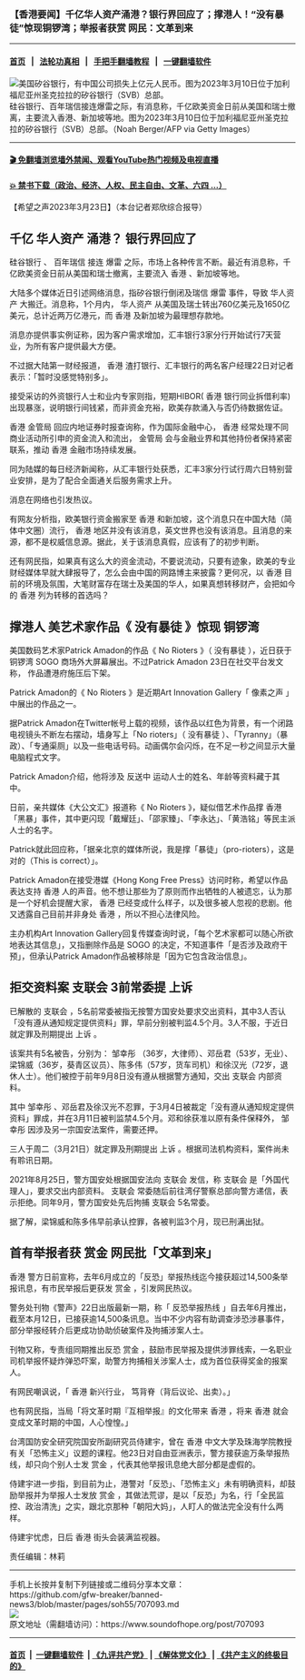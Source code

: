 ### 【香港要闻】千亿华人资产涌港？银行界回应了；撑港人！“没有暴徒”惊现铜锣湾；举报者获赏 网民：文革到来
------------------------

#### [首页](https://github.com/gfw-breaker/banned-news3/blob/master/README.md) &nbsp;&nbsp;|&nbsp;&nbsp; [法轮功真相](https://github.com/begood0513/basic/blob/master/README.md)  &nbsp;&nbsp;|&nbsp;&nbsp; [手把手翻墙教程](https://github.com/gfw-breaker/guides/wiki)  &nbsp;&nbsp;|&nbsp;&nbsp; [一键翻墙软件](https://github.com/gfw-breaker/nogfw/blob/master/README.md)  



<div><img alt="美国矽谷银行，有中国公司损失上亿元人民币。图为2023年3月10日位于加利福尼亚州圣克拉拉的矽谷银行（SVB）总部。" src="https://img.soundofhope.org/2023-03/1678947175728.jpeg"/>
<br/><figcaption class="caption">
 硅谷银行、百年瑞信接连爆雷之际，有消息称，千亿欧美资金日前从美国和瑞士撤离，主要流入香港、新加坡等地。图为2023年3月10日位于加利福尼亚州圣克拉拉的矽谷银行（SVB）总部。（Noah Berger/AFP via Getty Images）
</figcaption></div><hr/>

#### [ 🎬  免翻墙浏览墙外禁闻、观看YouTube热门视频及电视直播](https://github.com/gfw-breaker/HelloWorld)

#### [ 💥  禁书下载（政治、经济、人权、民主自由、文革、六四 ...）](https://github.com/gfw-breaker/books/blob/master/README.md)

<div><div class="Content__Wrapper sc-1bvya0-0 elmmKw article_body" data-checkusr="" itemprop="articleBody">
 <div id="post_place_1">
 </div>
 <p class="meta-top">
  <span class="meta">
   【希望之声2023年3月23日】（本台记者郑欣综合报导）
  </span>
 </p>
 <h2>
  <strong>
   千亿
   <ok href="/term/852341">
    华人资产
   </ok>
   涌港？ 银行界回应了
  </strong>
 </h2>
 <p>
  <ok href="/term/847295">
   硅谷银行
  </ok>
  、
  <ok href="/term/852338">
   百年瑞信
  </ok>
  接连
  <ok href="/term/1997">
   爆雷
  </ok>
  之际，市场上各种传言不断。最近有消息称，千亿欧美资金日前从美国和瑞士撤离，主要流入
  <ok href="/term/1043">
   香港
  </ok>
  、新加坡等地。
 </p>
 <p>
  大陆多个媒体近日引述网络消息，指矽谷银行倒闭及瑞信
  <ok href="/term/1997">
   爆雷
  </ok>
  事件，导致
  <ok href="/term/852341">
   华人资产
  </ok>
  大搬迁。消息称，1个月内，
  <ok href="/term/852341">
   华人资产
  </ok>
  从美国及瑞士转出760亿美元及1650亿美元，总计近两万亿港元，而
  <ok href="/term/1043">
   香港
  </ok>
  及新加坡为最理想存款地。
 </p>
 <p>
  消息亦提供事实例证称，因为客户需求增加，汇丰银行3家分行开始试行7天营业，为所有客户提供最大方便。
 </p>
 <p>
  不过据大陆第一财经报道，
  <ok href="/term/1043">
   香港
  </ok>
  渣打银行、汇丰银行的两名客户经理22日对记者表示：「暂时没感觉特别多」。
 </p>
 <p>
  接受采访的外资银行人士和业内专家则指，短期HIBOR(
  <ok href="/term/1043">
   香港
  </ok>
  银行同业拆借利率)出现暴涨，说明银行间钱紧，而非资金充裕，欧美存款涌入与否仍待数据佐证。
 </p>
 <p>
  <ok href="/term/1043">
   香港
  </ok>
  <ok href="/term/64138">
   金管局
  </ok>
  回应内地证券时报查询称，作为国际金融中心，
  <ok href="/term/1043">
   香港
  </ok>
  经常处理不同商业活动所引申的资金流入和流出，
  <ok href="/term/64138">
   金管局
  </ok>
  会与金融业界和其他持份者保持紧密联系，推动
  <ok href="/term/1043">
   香港
  </ok>
  金融市场持续发展。
 </p>
 <p>
  同为陆媒的每日经济新闻称，从汇丰银行处获悉，汇丰3家分行试行周六日特别营业安排，是为了配合全面通关后服务需求上升。
 </p>
 <p>
  消息在网络也引发热议。
 </p>
 <p>
  有网友分析指，欧美银行资金搬家至
  <ok href="/term/1043">
   香港
  </ok>
  和新加坡，这个消息只在中国大陆（简体中文圈）流行，
  <ok href="/term/1043">
   香港
  </ok>
  地区并没有该消息，英文世界也没有该消息。且消息的来源，都不是权威信息源。据此，关于该消息真假，应该有了的初步判断。
 </p>
 <p>
  还有网民指，如果真有这么大的资金流动，不要说流动，只要有迹象，欧美的专业财经媒体早就大肆报导了，怎么会由中国的网路博主来披露？更何况，以
  <ok href="/term/1043">
   香港
  </ok>
  目前的环境及氛围，大笔财富存在瑞士及美国的华人，如果真想转移财产，会把如今的
  <ok href="/term/1043">
   香港
  </ok>
  列为转移的首选吗？
 </p>
 <h2>
  <strong>
   撑港人 美艺术家作品《
   <ok href="/term/852350">
    没有暴徒
   </ok>
   》惊现
   <ok href="/term/255376">
    铜锣湾
   </ok>
  </strong>
 </h2>
 <p>
  美国数码艺术家Patrick Amadon的作品《
  <ok href="/term/852344">
   No Rioters
  </ok>
  》（
  <ok href="/term/852350">
   没有暴徒
  </ok>
  ），近日获于
  <ok href="/term/255376">
   铜锣湾
  </ok>
  <ok href="/term/63037">
   SOGO
  </ok>
  商场外大屏幕展出。不过Patrick Amadon 23日在社交平台发文称， 作品遭港府施压后下架。
 </p>
 <p>
  Patrick Amadon的《
  <ok href="/term/852344">
   No Rioters
  </ok>
  》是近期Art Innovation Gallery「
  <ok href="/term/852347">
   像素之声
  </ok>
  」中展出的作品之一。
 </p>
 <p>
  据Patrick Amadon在Twitter帐号上载的视频，该作品以红色为背景，有一个闭路电视镜头不断左右摆动，墙身写上「No rioters」（
  <ok href="/term/852350">
   没有暴徒
  </ok>
  ）、「Tyranny」（暴政）、「专通渠厕」以及一些电话号码。动画偶尔会闪烁，在不足一秒之间显示大量电脑程式文字。
 </p>
 <p>
  Patrick Amadon介绍，他将涉及
  <ok href="/term/1010">
   反送中
  </ok>
  运动人士的姓名、年龄等资料藏于其中。
 </p>
 <p>
  日前，亲共媒体《大公文汇》报道称《
  <ok href="/term/852344">
   No Rioters
  </ok>
  》，疑似借艺术作品撑
  <ok href="/term/1043">
   香港
  </ok>
  「黑暴」事件，其中更闪现「戴耀廷」、「邵家臻」、「李永达」、「黄浩铭」等民主派人士的名字。
 </p>
 <p>
  Patrick就此回应称，「据亲北京的媒体所说，我是撑「暴徒」（pro-rioters），这是对的（This is correct）」。
 </p>
 <p>
  Patrick Amadon在接受港媒《Hong Kong Free Press》访问时称，希望以作品表达支持
  <ok href="/term/1043">
   香港
  </ok>
  人的声音。他不想让那些为了原则而作出牺牲的人被遗忘，认为那是一个好机会提醒大家，
  <ok href="/term/1043">
   香港
  </ok>
  已经变成什么样子，以及很多被人忽视的悲剧。他又透露自己目前并非身处
  <ok href="/term/1043">
   香港
  </ok>
  ，所以不担心法律风险。
 </p>
 <p>
  主办机构Art Innovation Gallery回复传媒查询时说，「每个艺术家都可以随心所欲地表达其信息」，又指删除作品是
  <ok href="/term/63037">
   SOGO
  </ok>
  的决定，不知道事件「是否涉及政府干预」，但承认Patrick Amadon作品被移除是「因为它包含政治信息」。
 </p>
 <h2>
  <strong>
   <ok href="/term/820662">
    拒交资料案
   </ok>
   <ok href="/term/3466">
    支联会
   </ok>
   3前常委提
   <ok href="/term/18311">
    上诉
   </ok>
  </strong>
 </h2>
 <p>
  已解散的
  <ok href="/term/3466">
   支联会
  </ok>
  ，5名前常委被指无按警方国安处要求交出资料，其中3人否认「没有遵从通知规定提供资料」罪，早前分别被判监4.5个月。3人不服，于近日就定罪及刑期提出
  <ok href="/term/18311">
   上诉
  </ok>
  。
 </p>
 <p>
  该案共有5名被告，分别为：
  <ok href="/term/501218">
   邹幸彤
  </ok>
  （36岁，大律师）、邓岳君（53岁，无业）、梁锦威（36岁，葵青区议员）、陈多伟（57岁，货车司机）和徐汉光（72岁，退休人士）。他们被控于前年9月8日没有遵从根据警方通知，交出
  <ok href="/term/3466">
   支联会
  </ok>
  内部资料。
 </p>
 <p>
  其中
  <ok href="/term/501218">
   邹幸彤
  </ok>
  、邓岳君及徐汉光不忍罪，于3月4日被裁定「没有遵从通知规定提供资料」罪成，并在3月11日被判监禁4.5个月。邓和徐获准以原有条件保释外，
  <ok href="/term/501218">
   邹幸彤
  </ok>
  因涉及另一宗国安法案件，需要还押。
 </p>
 <p>
  三人于周二（3月21日）就定罪及刑期提出
  <ok href="/term/18311">
   上诉
  </ok>
  。根据司法机构资料，案件尚未有聆讯日期。
 </p>
 <p>
  2021年8月25日，警方国安处根据国安法向
  <ok href="/term/3466">
   支联会
  </ok>
  发信，称
  <ok href="/term/3466">
   支联会
  </ok>
  是「外国代理人」，要求交出内部资料。
  <ok href="/term/3466">
   支联会
  </ok>
  常委随后前往湾仔警察总部向警方递信，表示拒绝。同年9月，警方国安处先后拘捕
  <ok href="/term/3466">
   支联会
  </ok>
  5名常委。
 </p>
 <p>
  据了解，梁锦威和陈多伟早前承认控罪，各被判监3个月，现已刑满出狱。
 </p>
 <h2>
  <strong>
   首有举报者获
   <ok href="/term/710768">
    赏金
   </ok>
   网民批「文革到来」
  </strong>
 </h2>
 <p>
  <ok href="/term/1043">
   香港
  </ok>
  警方日前宣称，去年6月成立的「反恐」举报热线迄今接获超过14,500条举报讯息，有市民举报后更获发
  <ok href="/term/710768">
   赏金
  </ok>
  ，引发网民热议。
 </p>
 <p>
  警务处刊物《警声》22日出版最新一期，称「
  <ok href="/term/852353">
   反恐举报热线
  </ok>
  」自去年6月推出，截至本月12日，已接获逾14,500条讯息。当中不少内容有助调查涉恐涉暴事件，部分举报经转介后更成功协助侦破案件及拘捕涉案人士。
 </p>
 <p>
  刊物又称，专责组同期推出反恐
  <ok href="/term/710768">
   赏金
  </ok>
  ，鼓励市民举报及提供涉罪线索，一名职业司机举报怀疑炸弹恐吓案，助警方拘捕相关涉案人士，成为首位获得奖金的报案人。
 </p>
 <p>
  有网民嘲讽说，「
  <ok href="/term/1043">
   香港
  </ok>
  新兴行业， 笃背脊（背后议论、出卖）。」
 </p>
 <p>
  也有网民指，当局「将文革时期『互相举报』的文化带来
  <ok href="/term/1043">
   香港
  </ok>
  ，将来
  <ok href="/term/1043">
   香港
  </ok>
  就会变成文革时期的中国，人心惶惶。」
 </p>
 <p>
  台湾国防安全研究院国安所副研究员侍建宇，曾在
  <ok href="/term/1043">
   香港
  </ok>
  中文大学及珠海学院教授有关「恐怖主义」议题的课程。他23日对自由亚洲表示，警方接获逾万条举报热线，却只向个别人士发
  <ok href="/term/710768">
   赏金
  </ok>
  ，代表其他举报讯息绝大部分都是虚假的。
 </p>
 <p>
  侍建宇进一步指，到目前为止，港警对「反恐」、「恐怖主义」未有明确资料，却鼓励举报并为举报人士发放
  <ok href="/term/710768">
   赏金
  </ok>
  ，其做法荒谬，是以「反恐」为名，行「全民监控、政治清洗」之实，跟北京那种「朝阳大妈」，人盯人的做法完全没有什么两样。
 </p>
 <p>
  侍建宇忧虑，日后
  <ok href="/term/1043">
   香港
  </ok>
  街头会装满监视器。
 </p>
 <p class="meta-btm">
  责任编辑：林莉
 </p>
</div>
</div>
<hr/>
手机上长按并复制下列链接或二维码分享本文章：<br/>
https://github.com/gfw-breaker/banned-news3/blob/master/pages/soh55/707093.md <br/>
<a href='https://github.com/gfw-breaker/banned-news3/blob/master/pages/soh55/707093.md'><img src='https://github.com/gfw-breaker/banned-news3/blob/master/pages/soh55/707093.md.png'/></a> <br/>
原文地址（需翻墙访问）：https://www.soundofhope.org/post/707093


------------------------
#### [首页](https://github.com/gfw-breaker/banned-news3/blob/master/README.md) &nbsp;|&nbsp; [一键翻墙软件](https://github.com/gfw-breaker/nogfw/blob/master/README.md) &nbsp;| [《九评共产党》](https://github.com/gfw-breaker/9ping.md/blob/master/README.md#九评之一评共产党是什么) | [《解体党文化》](https://github.com/gfw-breaker/jtdwh.md/blob/master/README.md) | [《共产主义的终极目的》](https://github.com/gfw-breaker/gczydzjmd.md/blob/master/README.md)


<img src='http://gfw-breaker.win/banned-news3/pages/soh55/707093.md' width='0px' height='0px'/>